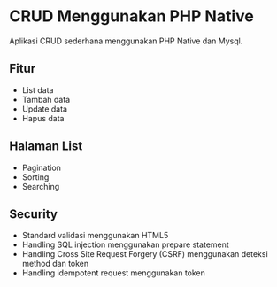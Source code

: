 # CRUD Menggunakan PHP Native
Aplikasi CRUD sederhana menggunakan PHP Native dan Mysql.

## Fitur
- List data
- Tambah data
- Update data
- Hapus data

## Halaman List
- Pagination
- Sorting
- Searching

## Security
- Standard validasi menggunakan HTML5
- Handling SQL injection menggunakan prepare statement
- Handling Cross Site Request Forgery (CSRF) menggunakan deteksi method dan token
- Handling idempotent request menggunakan token
